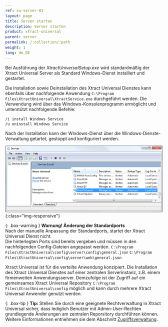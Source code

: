 ```yaml
---
ref: xu-server-01
layout: page
title: Server starten
description: Server starten
product: xtract-universal
parent: server
permalink: /:collection/:path
weight: 1
lang: de_DE
---
```


Bei Ausführung der *XtractUniversalSetup.exe* wird standardmäßig der Xtract Universal Server als Standard Windows-Dienst installiert und gestartet.

Die Installation sowie Deinstallation des Xtract Universal Dienstes kann ebenfalls über nachfolgende Anwendung `C:\Program Files\XtractUniversal\XtractService.exe` durchgeführt werden.
Die Verwendung wird über das Windows-Konsolenprogramm ermöglicht und unterstützt nachfolgende Befehle:

``` .net
/i install Windows Service
/u uninstall Windows Service
```

Nach der Installation kann der Windows-Dienst über die Windows-Dienste-Verwaltung getartet, gestoppt and konfiguriert werden.

![Services-Start-Server](/img/content/Services-Start-Server.png){:class="img-responsive"}


{: .box-warning }
**Warnung! Änderung der Standardports**<br>
Nach der manuelle Anpassung der Standardports, startet der Xtract Universal Dienst nicht.<br>
Die hinterlegten Ports sind bereits vergeben und müssen in den nachfolgenden Config-Dateien angepasst werden. 
`C:\Program Files\XtractUniversal\config\server\config\general.json`
`C:\Program Files\XtractUniversal\config\server\web\general.json`


Xtract Universal ist für die verteilte Anwendung konzipiert. Die Installation des Xtract Universal Dienstes auf einer zentralen Serverinstanz, z.B. einem firmenweiten Anwendungsserver.
Demzufolge ist der Zugriff auf ein gemeinsames Xtract Universal Repository `C:\Program Files\XtractUniversal\config` möglich und kann durch mehrere Xtract Universal Anwender genutzt werden.

{: .box-tip }
**Tip:** Stellen Sie durch eine geeignete Rechtverwaltung in Xtract Universal sicher, dass lediglich Benutzer mit Admin-User-Rechten grundlegende Änderungen am zentralen Reporsitory durchführen können.<br> Weitere Einformationen entnehmen sie dem Abschnitt [Zugriffsverwaltung](./sicherheit/zugriffsverwaltung).




